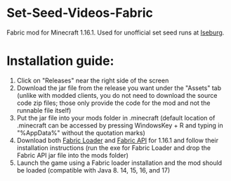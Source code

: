 # Set-Seed-Videos-Fabric

Fabric mod for Minecraft 1.16.1. Used for unofficial set seed runs at [Iseburg](https://www.youtube.com/channel/UCeCT_BJS_o2avWBNiXxEk2w).

# Installation guide:

1. Click on "Releases" near the right side of the screen
2. Download the jar file from the release you want under the "Assets" tab (unlike with modded clients, you do not need to download the source code zip files; those only provide the code for the mod and not the runnable file itself)
3. Put the jar file into your mods folder in .minecraft (default location of .minecraft can be accessed by pressing WindowsKey + R and typing in "%AppData%" without the quotation marks)
4. Download both [Fabric Loader](https://fabricmc.net/use/) and [Fabric API](https://www.curseforge.com/minecraft/mc-mods/fabric-api/files/3049057) for 1.16.1 and follow their installation instructions (run the exe for Fabric Loader and drop the Fabric API jar file into the mods folder)
5. Launch the game using a Fabric loader installation and the mod should be loaded (compatible with Java 8. 14, 15, 16, and 17)
